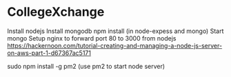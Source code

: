 # CollegeXchange
Install nodejs
Install mongodb
npm install (in node-expess and mongo)
Start mongo
Setup nginx to forward port 80 to 3000 from nodejs
https://hackernoon.com/tutorial-creating-and-managing-a-node-js-server-on-aws-part-1-d67367ac5171

sudo npm install -g pm2 (use pm2 to start node server)
